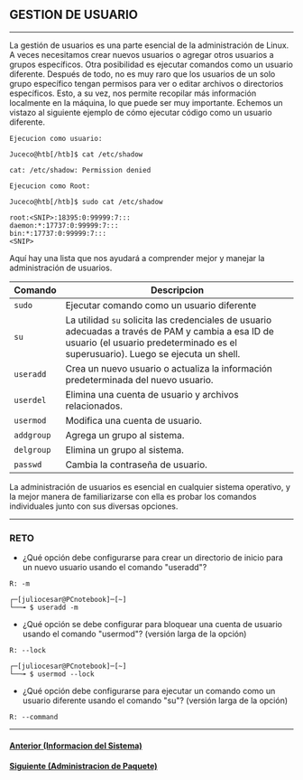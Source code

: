 ## GESTION DE USUARIO
___
La gestión de usuarios es una parte esencial de la administración de Linux. A veces necesitamos crear nuevos usuarios o agregar otros usuarios a grupos específicos. Otra posibilidad es ejecutar comandos como un usuario diferente. Después de todo, no es muy raro que los usuarios de un solo grupo específico tengan permisos para ver o editar archivos o directorios específicos. Esto, a su vez, nos permite recopilar más información localmente en la máquina, lo que puede ser muy importante. Echemos un vistazo al siguiente ejemplo de cómo ejecutar código como un usuario diferente.

`Ejecucion como usuario:`

~~~
Juceco@htb[/htb]$ cat /etc/shadow

cat: /etc/shadow: Permission denied
~~~

`Ejecucion como Root:`

~~~
Juceco@htb[/htb]$ sudo cat /etc/shadow

root:<SNIP>:18395:0:99999:7:::
daemon:*:17737:0:99999:7:::
bin:*:17737:0:99999:7:::
<SNIP>
~~~

Aquí hay una lista que nos ayudará a comprender mejor y manejar la administración de usuarios.

|Comando| Descripcion|
|--|--|
|`sudo`| Ejecutar comando como un usuario diferente|
|`su`|La utilidad `su` solicita las credenciales de usuario adecuadas a través de PAM y cambia a esa ID de usuario (el usuario predeterminado es el superusuario). Luego se ejecuta un shell.|
|`useradd`|Crea un nuevo usuario o actualiza la información predeterminada del nuevo usuario.|
|`userdel`|Elimina una cuenta de usuario y archivos relacionados.|
|`usermod`|Modifica una cuenta de usuario.|
|`addgroup`|Agrega un grupo al sistema.|
|`delgroup`|Elimina un grupo al sistema.|
|`passwd`|Cambia la contraseña de usuario.|

La administración de usuarios es esencial en cualquier sistema operativo, y la mejor manera de familiarizarse con ella es probar los comandos individuales junto con sus diversas opciones.
___
### RETO

+ ¿Qué opción debe configurarse para crear un directorio de inicio para un nuevo usuario usando el comando "useradd"?

`R: -m`

~~~
┌─[juliocesar@PCnotebook]─[~]
└──╼ $ useradd -m
~~~

+ ¿Qué opción se debe configurar para bloquear una cuenta de usuario usando el comando "usermod"? (versión larga de la opción)

`R: --lock`

~~~
┌─[juliocesar@PCnotebook]─[~]
└──╼ $ usermod --lock
~~~

+ ¿Qué opción debe configurarse para ejecutar un comando como un usuario diferente usando el comando "su"? (versión larga de la opción)

`R: --command`
___
#### [Anterior (Informacion del Sistema)]()
#### [Siguiente (Administracion de Paquete)]()